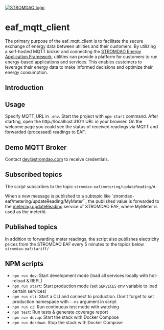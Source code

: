 [![STROMDAO logo](https://static.corrently.cloud/stromdao_988.png)](https://stromdao.de/)

# eaf_mqtt_client
The primary purpose of the eaf_mqtt_client is to facilitate the secure exchange of energy data between utilities and their customers. By utilizing a self-hosted MQTT broker and connecting the [STROMDAO Energy Application Framework]((https://github.com/energychain/STROMDAO_EAFs)), utilities can provide a platform for customers to run energy-based applications and services. This enables customers to leverage their energy data to make informed decisions and optimize their energy consumption.


## Introduction


## Usage
Specify MQTT_URL in `.env`.
Start the project with `npm start` command. 
After starting, open the http://localhost:3101/ URL in your browser. 
On the welcome page you could see the status of received readings via MQTT and forwarded (processed) readings to EAF.

## Demo MQTT Broker
Contact dev@stromdao.com to receive credentials.

## Subscribed topics
The script subscribes to the topic `stromdao-eaf/metering/updateReading/#`.

When a new message is published to a subtopic like `stromdao-eaf/metering/updateReading/MyMeter``, the published value is forwarded to the [metering.updateReading](https://eaf-metering.corrently.cloud/html/docs/index.html#!/MeteringApi#apiReadingPost) service of STROMDAO EAF, where MyMeter is used as the meterId.

## Published topics
In addition to forwarding meter readings, the script also publishes electricity prices from the STROMDAO EAF every 5 minutes to the topics below `stromdao-eaf/tariff/`

## NPM scripts

- `npm run dev`: Start development mode (load all services locally with hot-reload & REPL)
- `npm run start`: Start production mode (set `SERVICES` env variable to load certain services)
- `npm run cli`: Start a CLI and connect to production. Don't forget to set production namespace with `--ns` argument in script
- `npm run ci`: Run continuous test mode with watching
- `npm test`: Run tests & generate coverage report
- `npm run dc:up`: Start the stack with Docker Compose
- `npm run dc:down`: Stop the stack with Docker Compose
